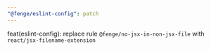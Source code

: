 ```yaml
---
"@fenge/eslint-config": patch
---
```


feat(eslint-config): replace rule `@fenge/no-jsx-in-non-jsx-file` with `react/jsx-filename-extension`
